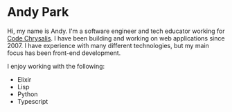 # Andy Park

Hi, my name is Andy. I'm a software engineer and tech educator working for [Code Chrysalis](https://www.codechrysalis.io/). I have been building and working on web applications since 2007. I have experience with many different technologies, but my main focus has been front-end development.

I enjoy working with the following:
- Elixir
- Lisp
- Python
- Typescript

